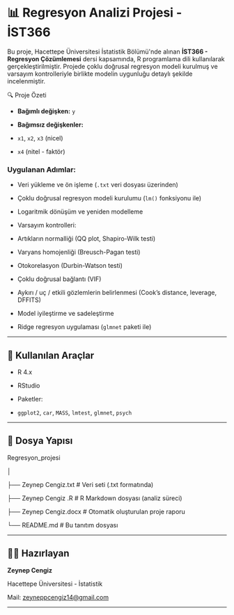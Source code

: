 # 📊 Regresyon Analizi Projesi - İST366



Bu proje, Hacettepe Üniversitesi İstatistik Bölümü'nde alınan **İST366 - Regresyon Çözümlemesi** dersi kapsamında, R programlama dili kullanılarak gerçekleştirilmiştir. Projede çoklu doğrusal regresyon modeli kurulmuş ve varsayım kontrolleriyle birlikte modelin uygunluğu detaylı şekilde incelenmiştir.







 🔍 Proje Özeti



- **Bağımlı değişken:** `y`

- **Bağımsız değişkenler:**

 - `x1`, `x2`, `x3` (nicel)

 - `x4` (nitel - faktör)



### Uygulanan Adımlar:



- Veri yükleme ve ön işleme (`.txt` veri dosyası üzerinden)

- Çoklu doğrusal regresyon modeli kurulumu (`lm()` fonksiyonu ile)

- Logaritmik dönüşüm ve yeniden modelleme

- Varsayım kontrolleri:

 - Artıkların normalliği (QQ plot, Shapiro-Wilk testi)

 - Varyans homojenliği (Breusch-Pagan testi)

 - Otokorelasyon (Durbin-Watson testi)

 - Çoklu doğrusal bağlantı (VIF)

- Aykırı / uç / etkili gözlemlerin belirlenmesi (Cook’s distance, leverage, DFFITS)

- Model iyileştirme ve sadeleştirme

- Ridge regresyon uygulaması (`glmnet` paketi ile)



---



## 🧰 Kullanılan Araçlar



- R 4.x

- RStudio

- Paketler:

 - `ggplot2`, `car`, `MASS`, `lmtest`, `glmnet`, `psych`



---



## 📁 Dosya Yapısı



Regresyon_projesi

│

├── Zeynep Cengiz.txt # Veri seti (.txt formatında)

├── Zeynep Cengiz .R # R Markdown dosyası (analiz süreci)

├── Zeynep Cengiz.docx # Otomatik oluşturulan proje raporu

└── README.md # Bu tanıtım dosyası











---



## 🧑‍💻 Hazırlayan



**Zeynep Cengiz**  

Hacettepe Üniversitesi - İstatistik  

Mail: zeyneppcengiz14@gmail.com



---


